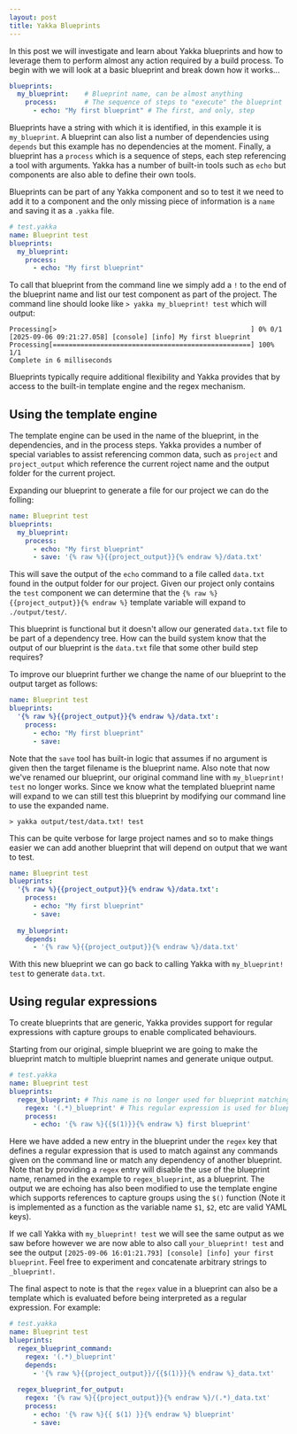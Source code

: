 ```yaml
---
layout: post
title: Yakka Blueprints
---
```

In this post we will investigate and learn about Yakka blueprints and how to leverage them to perform almost any action required by a build process.
To begin with we will look at a basic blueprint and break down how it works...

```yaml
blueprints:
  my_blueprint:    # Blueprint name, can be almost anything
    process:       # The sequence of steps to "execute" the blueprint
      - echo: "My first blueprint" # The first, and only, step
```
Blueprints have a string with which it is identified, in this example it is `my_blueprint`. A blueprint can also list a number of dependencies using `depends` but this example has no dependencies at the moment. Finally, a blueprint has a `process` which is a sequence of steps, each step referencing a tool with arguments. Yakka has a number of built-in tools such as `echo` but components are also able to define their own tools.

Blueprints can be part of any Yakka component and so to test it we need to add it to a component and the only missing piece of information is a `name` and saving it as a `.yakka` file.

```yaml
# test.yakka
name: Blueprint test
blueprints:
  my_blueprint:
    process:
      - echo: "My first blueprint"
```

To call that blueprint from the command line we simply add a `!` to the end of the blueprint name and list our test component as part of the project. The command line should looke like `> yakka my_blueprint! test` which will output:

```
Processing[>                                                 ] 0% 0/1                                                                                                                      
[2025-09-06 09:21:27.058] [console] [info] My first blueprint
Processing[==================================================] 100% 1/1                                                                                                                    
Complete in 6 milliseconds
```

Blueprints typically require additional flexibility and Yakka provides that by access to the built-in template engine and the regex mechanism.

## Using the template engine
The template engine can be used in the name of the blueprint, in the dependencies, and in the process steps.
Yakka provides a number of special variables to assist referencing common data, such as `project` and `project_output` which reference the current roject name and the output folder for the current project.

Expanding our blueprint to generate a file for our project we can do the folling:
```yaml
name: Blueprint test
blueprints:
  my_blueprint:
    process:
      - echo: "My first blueprint"
      - save: '{% raw %}{{project_output}}{% endraw %}/data.txt'
```

This will save the output of the `echo` command to a file called `data.txt` found in the output folder for our project. Given our project only contains the `test` component we can determine that the `{% raw %}{{project_output}}{% endraw %}` template variable will expand to `./output/test/`.

This blueprint is functional but it doesn't allow our generated `data.txt` file to be part of a dependency tree. How can the build system know that the output of our blueprint is the `data.txt` file that some other build step requires?

To improve our blueprint further we change the name of our blueprint to the output target as follows:
```yaml
name: Blueprint test
blueprints:
  '{% raw %}{{project_output}}{% endraw %}/data.txt':
    process:
      - echo: "My first blueprint"
      - save:
```
Note that the `save` tool has built-in logic that assumes if no argument is given then the target filename is the blueprint name. Also note that now we've renamed our blueprint, our original command line with `my_blueprint! test` no longer works.
Since we know what the templated blueprint name will expand to we can still test this blueprint by modifying our command line to use the expanded name.

```> yakka output/test/data.txt! test```

This can be quite verbose for large project names and so to make things easier we can add another blueprint that will depend on output that we want to test.

```yaml
name: Blueprint test
blueprints:
  '{% raw %}{{project_output}}{% endraw %}/data.txt':
    process:
      - echo: "My first blueprint"
      - save:
  
  my_blueprint:
    depends:
      - '{% raw %}{{project_output}}{% endraw %}/data.txt'
```

With this new blueprint we can go back to calling Yakka with `my_blueprint! test` to generate `data.txt`.

## Using regular expressions
To create blueprints that are generic, Yakka provides support for regular expressions with capture groups to enable complicated behaviours.

Starting from our original, simple blueprint we are going to make the blueprint match to multiple blueprint names and generate unique output.
```yaml
# test.yakka
name: Blueprint test
blueprints:
  regex_blueprint: # This name is no longer used for blueprint matching
    regex: '(.*)_blueprint' # This regular expression is used for blueprint matching
    process:
      - echo: '{% raw %}{{$(1)}}{% endraw %} first blueprint'
```
Here we have added a new entry in the blueprint under the `regex` key that defines a regular expression that is used to match against any commands given on the command line or match any dependency of another blueprint. Note that by providing a `regex` entry will disable the use of the blueprint name, renamed in the example to `regex_blueprint`, as a blueprint.
The output we are echoing has also been modified to use the template engine which supports references to capture groups using the `$()` function (Note it is implemented as a function as the variable name `$1`, `$2`, etc are valid YAML keys).

If we call Yakka with `my_blueprint! test` we will see the same output as we saw before however we are now able to also call `your_blueprint! test` and see the output `[2025-09-06 16:01:21.793] [console] [info] your first blueprint`. Feel free to experiment and concatenate arbitrary strings to `_blueprint!`.

The final aspect to note is that the `regex` value in a blueprint can also be a template which is evaluated before being interpreted as a regular expression. For example:
```yaml
# test.yakka
name: Blueprint test
blueprints:
  regex_blueprint_command:
    regex: '(.*)_blueprint'
    depends:
      - '{% raw %}{{project_output}}/{{$(1)}}{% endraw %}_data.txt'
  
  regex_blueprint_for_output:
    regex: '{% raw %}{{project_output}}{% endraw %}/(.*)_data.txt'
    process:
      - echo: '{% raw %}{{ $(1) }}{% endraw %} blueprint'
      - save:
```
